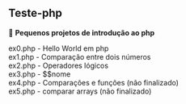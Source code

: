  ## Teste-php
🐘
**Pequenos projetos de introdução ao php**
<br>

ex0.php - Hello World em php <br>
ex1.php - Comparação entre dois números <br>
ex2.php - Operadores lógicos <br>
ex3.php - $$nome <br>
ex4.php - Comparações e funções (não finalizado) <br>
ex5.php - comparar arrays (não finalizado)
